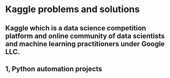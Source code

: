 # Kaggle problems and solutions

## Kaggle which is a data science competition platform and online community of data scientists and machine learning practitioners under Google LLC.

## 1, Python automation projects

      


